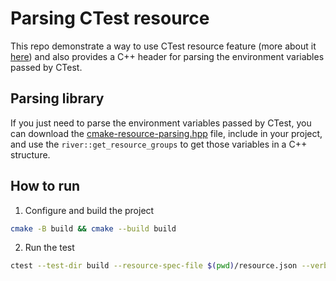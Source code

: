 # Parsing CTest resource

This repo demonstrate a way to use CTest resource feature (more about it
[here](https://cmake.org/cmake/help/latest/manual/ctest.1.html#resource-specification-file)) and also provides a C++ header
for parsing the environment variables passed by CTest.

## Parsing library

If you just need to parse the environment variables passed by CTest, you can download the
[cmake-resource-parsing.hpp](https://raw.githubusercontent.com/uyha/cmake-resource-sample/main/cmake-resource-parsing.hpp)
file, include in your project, and use the `river::get_resource_groups` to get those variables in a C++ structure.

## How to run

1. Configure and build the project

```sh
cmake -B build && cmake --build build
```

2. Run the test

```sh
ctest --test-dir build --resource-spec-file $(pwd)/resource.json --verbose
```
